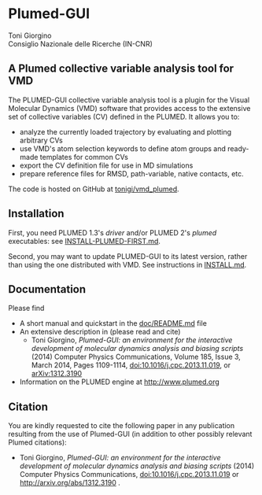 Plumed-GUI
==========

Toni Giorgino  
Consiglio Nazionale delle Ricerche (IN-CNR)



A Plumed collective variable analysis tool for VMD
------------

The PLUMED-GUI collective variable analysis tool is a plugin for the Visual Molecular Dynamics (VMD) software that provides access to the extensive set of collective variables (CV) defined in the PLUMED. It allows you to:

- analyze the currently loaded trajectory by evaluating and plotting arbitrary CVs
- use VMD's atom selection keywords to define atom groups and ready-made templates for common CVs
- export the CV definition file for use in MD simulations
- prepare reference files for RMSD, path-variable, native contacts, etc.
 
The code is hosted on GitHub at
[tonigi/vmd_plumed](https://github.com/tonigi/vmd_plumed).




Installation
------------

First, you need PLUMED 1.3's *driver* and/or PLUMED 2's *plumed*
executables: see [INSTALL-PLUMED-FIRST.md](doc/INSTALL-PLUMED-FIRST.md).

Second, you may want to update PLUMED-GUI to its latest version,
rather than using the one distributed with VMD. See instructions
in [INSTALL.md](doc/INSTALL.md).




Documentation
-------------

Please find

- A short manual and quickstart in the [doc/README.md](doc/README.md) file
- An extensive description in (please read and cite) 
  * Toni Giorgino, _Plumed-GUI: an environment for the interactive development of molecular dynamics analysis and biasing scripts_ (2014) Computer Physics Communications, Volume 185, Issue 3, March 2014, Pages 1109-1114, [doi:10.1016/j.cpc.2013.11.019](http://dx.doi.org/10.1016/j.cpc.2013.11.019), or [arXiv:1312.3190](http://arxiv.org/abs/1312.3190)  
- Information on the PLUMED engine at http://www.plumed.org 



Citation
--------

You are kindly requested to cite the following paper in any
publication resulting from the use of Plumed-GUI (in addition to other
possibly relevant Plumed citations):

- Toni Giorgino, _Plumed-GUI: an environment for the interactive
  development of molecular dynamics analysis and biasing scripts_
  (2014) Computer Physics Communications,
  [doi:10.1016/j.cpc.2013.11.019](http://dx.doi.org/10.1016/j.cpc.2013.11.019)
  or http://arxiv.org/abs/1312.3190 .





